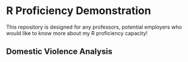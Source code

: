 # R Proficiency Demonstration
This repository is designed for any professors, potential employers who would like to know more about my R proficiency capacity!

## Domestic Violence Analysis

